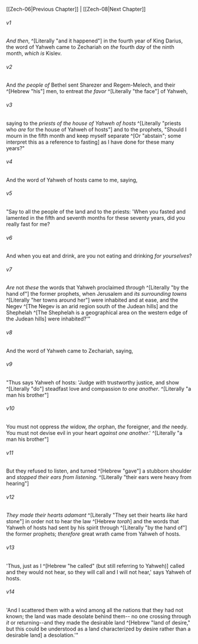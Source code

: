 ﻿---
aliases:
  - Zechariah 7
---

[[Zech-06|Previous Chapter]] | [[Zech-08|Next Chapter]]

###### v1
_And then_, ^[Literally "and it happened"] in the fourth year of King Darius, the word of Yahweh came to Zechariah on _the_ fourth _day_ of the ninth month, _which is_ Kislev.

###### v2
And _the people of_ Bethel sent Sharezer and Regem-Melech, and their ^[Hebrew "his"] men, to entreat _the favor_ ^[Literally "the face"] of Yahweh,

###### v3
saying to the _priests of the house of Yahweh of hosts_ ^[Literally "priests who _are_ for the house of Yahweh of hosts"] and to the prophets, "Should I mourn in the fifth month and keep myself separate ^[Or "abstain"; some interpret this as a reference to fasting] as I have done for these many years?"

###### v4
And the word of Yahweh of hosts came to me, saying,

###### v5
"Say to all the people of the land and to the priests: 'When you fasted and lamented in the fifth and seventh months for these seventy years, did you really fast for me?

###### v6
And when you eat and drink, are you not eating and drinking _for yourselves_?

###### v7
_Are_ not _these_ the words that Yahweh proclaimed _through_ ^[Literally "by the hand of"] the former prophets, when Jerusalem and _its surrounding towns_ ^[Literally "her towns around her"] were inhabited and at ease, and the Negev ^[The Negev is an arid region south of the Judean hills] and the Shephelah ^[The Shephelah is a geographical area on the western edge of the Judean hills] were inhabited?'"

###### v8
And the word of Yahweh came to Zechariah, saying,

###### v9
"Thus says Yahweh of hosts: 'Judge _with_ trustworthy justice, and show ^[Literally "do"] steadfast love and compassion _to one another_. ^[Literally "a man his brother"]

###### v10
You must not oppress _the_ widow, _the_ orphan, _the_ foreigner, and _the_ needy. You must not devise evil in your heart _against one another_.' ^[Literally "a man his brother"]

###### v11
But they refused to listen, and turned ^[Hebrew "gave"] a stubborn shoulder and _stopped their ears from listening_. ^[Literally "their ears were heavy from hearing"]

###### v12
_They made their hearts adamant_ ^[Literally "They set their hearts _like_ hard stone"] in order not to hear the law ^[Hebrew _torah_] and the words that Yahweh of hosts had sent by his spirit through ^[Literally "by the hand of"] the former prophets; _therefore_ great wrath came from Yahweh of hosts.

###### v13
'Thus, just as I ^[Hebrew "he called" (but still referring to Yahweh)] called and they would not hear, so they will call and I will not hear,' says Yahweh of hosts.

###### v14
'And I scattered them with a wind among all the nations that they had not known; the land was made desolate behind them-- no one crossing through _it_ or returning--and they made the desirable land ^[Hebrew "land of desire," but this could be understood as a land characterized by desire rather than a desirable land] a desolation.'"